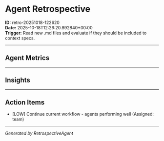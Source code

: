 # Agent Retrospective
**ID:** retro-20251018-122620  
**Date:** 2025-10-18T12:26:20.892840+00:00  
**Trigger:** Read new .md files and evaluate if they should be included to context specs. 

---

## Agent Metrics

---

## Insights


---

## Action Items

- [LOW] Continue current workflow - agents performing well (Assigned: team)

---

*Generated by RetrospectiveAgent*
